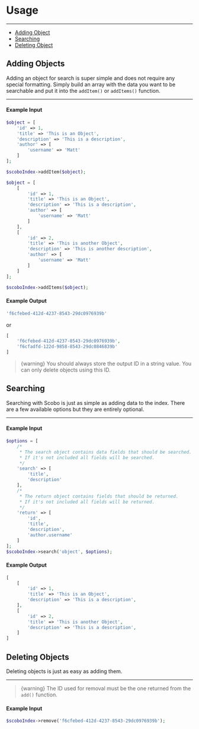 # Usage

---

- [Adding Object](#adding-object)
- [Searching](#searching)
- [Deleting Object](#delete-object)

<a name="adding-object"></a>
## Adding Objects
Adding an object for search is super simple and does not require any special formatting. Simply build an array with the data you want to be searchable and put it into the `addItem()` or `addItems()` function.

-----
#### Example Input
```php
$object = [
    'id' => 1,
    'title' => 'This is an Object',
    'description' => 'This is a description',
    'author' => [
        'username' => 'Matt'
    ]
];

$scoboIndex->addItem($object);
```

```php
$object = [
    [
        'id' => 1,
        'title' => 'This is an Object',
        'description' => 'This is a description',
        'author' => [
            'username' => 'Matt'
        ]
    ],
    [
        'id' => 2,
        'title' => 'This is another Object',
        'description' => 'This is another description',
        'author' => [
            'username' => 'Matt'
        ]
    ]
];

$scoboIndex->addItems($object);
```

#### Example Output
```php
'f6cfebed-412d-4237-8543-29dc0976939b'
```
or
```php
[
    'f6cfebed-412d-4237-8543-29dc0976939b',
    'f6cfadfd-122d-9858-8543-29dc0846839b'
]
```

> {warning} You should always store the output ID in a string value. You can only delete objects using this ID.

<a name="searching"></a>
## Searching
Searching with Scobo is just as simple as adding data to the index. There are a few available options but they are entirely optional.

----
#### Example Input
```php
$options = [
    /*
     * The search object contains data fields that should be searched.
     * If it's not included all fields will be searched.
     */
    'search' => [
        'title',
        'description'
    ],
    /*
     * The return object contains fields that should be returned.
     * If it's not included all fields will be returned.
     */
    'return' => [
        'id',
        'title',
        'description',
        'author.username'
    ]
];
$scoboIndex->search('object', $options);
```
#### Example Output
```php
[
    [
        'id' => 1,
        'title' => 'This is an Object',
        'description' => 'This is a description',
    ],
    [
        'id' => 2,
        'title' => 'This is another Object',
        'description' => 'This is a description',
    ]
]
```

<a name="delete-object"></a>
## Deleting Objects
Deleting objects is just as easy as adding them.

----
> {warning} The ID used for removal must be the one returned from the `add()` function.

#### Example Input
```php
$scoboIndex->remove('f6cfebed-412d-4237-8543-29dc0976939b');
```
